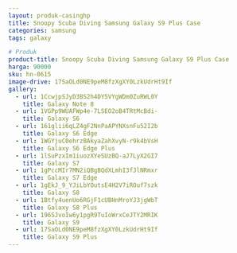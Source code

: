 ```yaml
---
layout: produk-casinghp
title: Snoopy Scuba Diving Samsung Galaxy S9 Plus Case
categories: samsung
tags: galaxy

# Produk
product-title: Snoopy Scuba Diving Samsung Galaxy S9 Plus Case
harga: 90000
sku: hn-0615
image-drive: 17SaOLd0NE9peM8fzXgXY0LzkUdrHt9If
gallery:
  - url: 1CcwjpSJyD3BS2h4DY5VYgWDm0ZuRWL0Y
    title: Galaxy Note 8
  - url: 1VGPp9WUAFWp4e-7LSEO2oB4TRtMcBdi-
    title: Galaxy S6
  - url: 161glii6qLZ4gF2NnPaAPYNXsnFu52I2b
    title: Galaxy S6 Edge
  - url: 1WGYjuC0ehrzBAkyaZahXvyN-r9k4bVsH
    title: Galaxy S6 Edge Plus
  - url: 1lSuPzxIm1iuozXYeSUzBQ-aJ7LyX2GI7
    title: Galaxy S7
  - url: 1gPccMIr7MN2iQBgBQdXLmhI3fJlNRmxr
    title: Galaxy S7 Edge
  - url: 1gEkJ_9_YJiLbYOutsE4H2V7iROuf7szk
    title: Galaxy S8
  - url: 1Btfy4uenUo6RGjF1cUBHnMroYJ3jgWbT
    title: Galaxy S8 Plus
  - url: 196SJvoIw6y1pgR9TuIoWrxCeJTY2MRIK
    title: Galaxy S9
  - url: 17SaOLd0NE9peM8fzXgXY0LzkUdrHt9If
    title: Galaxy S9 Plus
---
```

